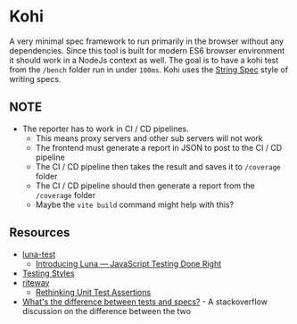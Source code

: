 # Kohi

A very minimal spec framework to run primarily in the browser without any dependencies. Since this tool is built for modern ES6 browser environment it should work in a NodeJs context as well. The goal is to have a kohi test from the `/bench` folder run in under `100ms`. Kohi uses the [String Spec](https://kotest.io/docs/framework/testing-styles.html#string-spec) style of writing specs.

## NOTE

- The reporter has to work in CI / CD pipelines. 
  - This means proxy servers and other sub servers will not work
  - The frontend must generate a report in JSON to post to the CI / CD pipeline
  - The CI / CD pipeline then takes the result and saves it to `/coverage` folder
  - The CI / CD pipeline should then generate a report from the `/coverage` folder
  - Maybe the `vite build` command might help with this?

## Resources

- [luna-test](https://www.npmjs.com/package/luna-testing)
  - [Introducing Luna — JavaScript Testing Done Right](https://itnext.io/introducing-luna-javascript-testing-done-right-437a738cc1ed)
- [Testing Styles](https://kotest.io/docs/framework/testing-styles.html)
- [riteway](https://github.com/paralleldrive/riteway)
  - [Rethinking Unit Test Assertions](https://medium.com/javascript-scene/rethinking-unit-test-assertions-55f59358253f)
- [What's the difference between tests and specs?](https://stackoverflow.com/questions/16802030/whats-the-difference-between-tests-and-specs) - A stackoverflow discussion on the difference between the two
